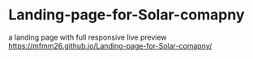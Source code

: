 # Landing-page-for-Solar-comapny
 a landing page with full responsive
 live preview https://mfmm26.github.io/Landing-page-for-Solar-comapny/
